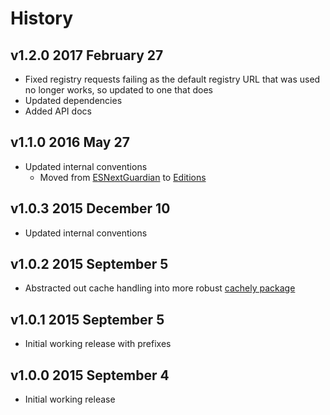 # History

## v1.2.0 2017 February 27
- Fixed registry requests failing as the default registry URL that was used no longer works, so updated to one that does
- Updated dependencies
- Added API docs

## v1.1.0 2016 May 27
- Updated internal conventions
  - Moved from [ESNextGuardian](https://github.com/bevry/esnextguardian) to [Editions](https://github.com/bevry/editions)

## v1.0.3 2015 December 10
- Updated internal conventions

## v1.0.2 2015 September 5
- Abstracted out cache handling into more robust [cachely package](https://github.com/bevry/cachely)

## v1.0.1 2015 September 5
- Initial working release with prefixes

## v1.0.0 2015 September 4
- Initial working release
